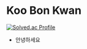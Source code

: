 # Koo Bon Kwan
[![Solved.ac Profile](http://mazassumnida.wtf/api/v2/generate_badge?boj=rnqhscjf3333)](https://solved.ac/rnqhscjf3333/)
- 안녕하세요
